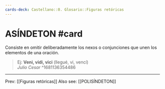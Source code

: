 ```yaml
---
cards-deck: Castellano::0. Glosario::Figuras retóricas
---
```


# ASÍNDETON #card 
Consiste en omitir deliberadamente los nexos o conjunciones que unen los elementos de una oración.  

>Ej:
>**Veni, vidi, vici** (llegué, vi, vencí)  
>_Julio Cesar_
^1681136354486

___
Prev: [[Figuras retòricas]]
Also see: [[POLISÍNDETON]]
